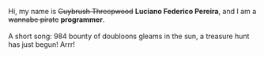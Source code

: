 Hi, my name is ~~Guybrush Threepwood~~ **Luciano Federico Pereira**, and I am a ~~wannabe pirate~~ **programmer**.<br><br>A short song: 984 bounty of doubloons gleams in the sun, a treasure hunt has just begun! Arrr!
